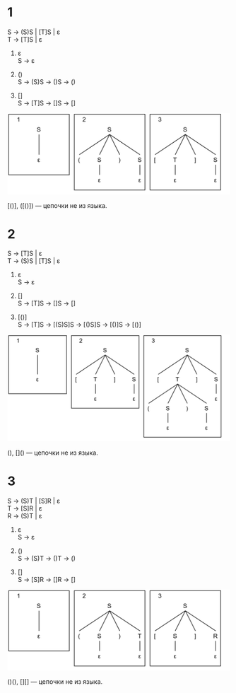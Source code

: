 # 1

S &rarr; (S)S | [T]S | &epsi;  
T &rarr; [T]S | &epsi;  

1. &epsi;  
S &rarr; &epsi;  

2. ()  
S &rarr; (S)S &rarr; ()S &rarr; ()

3. []  
S &rarr; [T]S &rarr; []S &rarr; []

![](1.png)

[()], ([()]) &mdash; цепочки не из языка.

# 2

S &rarr; [T]S | &epsi;  
T &rarr; (S)S | [T]S | &epsi;

1. &epsi;  
S &rarr; &epsi;

2. []  
S &rarr; [T]S &rarr; []S &rarr; []

3. [()]  
S &rarr; [T]S &rarr; [(S)S]S &rarr; [()S]S &rarr; [()]S &rarr; [()]

![](2.png)

(), \[]() &mdash; цепочки не из языка.

# 3

S &rarr; (S)T | [S]R | &epsi;  
T &rarr; [S]R | &epsi;  
R &rarr; (S)T | &epsi;

1. &epsi;  
S &rarr; &epsi;

2. ()  
S &rarr; (S)T &rarr; ()T &rarr; ()

3. []  
S &rarr; [S]R &rarr; []R &rarr; []

![](3.png)

()(), [][] &mdash; цепочки не из языка.
